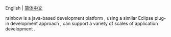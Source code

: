 English | [简体中文](./README-zh_CN.md)

rainbow is a java-based development platform , using a similar Eclipse plug-in development approach , can support a variety of scales of application development .
